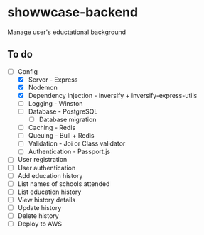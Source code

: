 # showwcase-backend
Manage user's eductational background


## To do
- [ ] Config
   - [x] Server - Express
   - [x] Nodemon
   - [x] Dependency injection - inversify + inversify-express-utils
   - [ ] Logging - Winston
   - [ ] Database - PostgreSQL
     - [ ] Database migration
   - [ ] Caching - Redis
   - [ ] Queuing - Bull + Redis
   - [ ] Validation - Joi or Class validator
   - [ ] Authentication - Passport.js
- [ ] User registration
- [ ] User authentication
- [ ] Add education history
- [ ] List names of schools attended
- [ ] List education history
- [ ] View history details
- [ ] Update history
- [ ] Delete history
- [ ] Deploy to AWS
